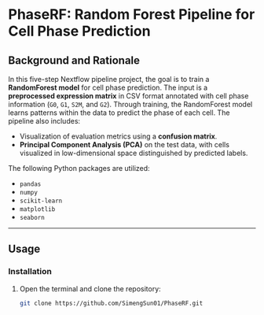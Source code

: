 # **PhaseRF: Random Forest Pipeline for Cell Phase Prediction**

## **Background and Rationale**
In this five-step Nextflow pipeline project, the goal is to train a **RandomForest model** for cell phase prediction. The input is a **preprocessed expression matrix** in CSV format annotated with cell phase information (`G0`, `G1`, `S2M`, and `G2`). Through training, the RandomForest model learns patterns within the data to predict the phase of each cell. The pipeline also includes:

- Visualization of evaluation metrics using a **confusion matrix**.
- **Principal Component Analysis (PCA)** on the test data, with cells visualized in low-dimensional space distinguished by predicted labels.

The following Python packages are utilized:

- `pandas`
- `numpy`
- `scikit-learn`
- `matplotlib`
- `seaborn`

---

## **Usage**

### **Installation**
1. Open the terminal and clone the repository:
   ```bash
   git clone https://github.com/SimengSun01/PhaseRF.git


